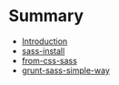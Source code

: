 # Summary

* [Introduction](README.md)
* [sass-install](chapter1.md)
* [from-css-sass](from-css-sass.md)
* [grunt-sass-simple-way](grunt-sass-simple-way.md)

